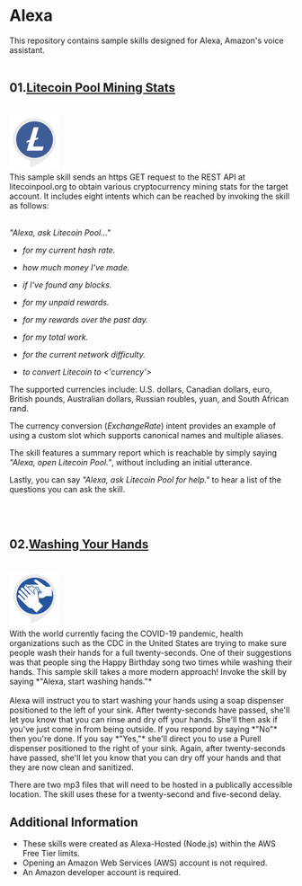 # Alexa
This repository contains sample skills designed for Alexa, Amazon's voice assistant.
<br />
<br />

## 01.[Litecoin Pool Mining Stats](https://github.com/torynfarr/alexa/tree/master/01.litecoin-pool-mining-stats)
<br />
<img src="https://github.com/torynfarr/alexa/blob/master/docs/images/litecoin-pool-mining-stats.png" height=100 width=87.5>
<br />
This sample skill sends an https GET request to the REST API at litecoinpool.org to obtain various cryptocurrency mining stats for the target account. It includes eight intents which can be reached by invoking the skill as follows:
<br />
<br />

*"Alexa, ask Litecoin Pool..."*

- *for my current hash rate.*

- *how much money I've made.* 

- *if  I've found any blocks.*

- *for my unpaid rewards.*

- *for my rewards over the past day.*

- *for my total work.*

- *for the current network difficulty.*

- *to convert Litecoin to <'currency'>*

The supported currencies include:  U.S. dollars, Canadian dollars, euro, British pounds, Australian dollars, Russian roubles, yuan, and South African rand.

The currency conversion (*ExchangeRate*) intent provides an example of using a custom slot which supports canonical names and multiple aliases.

The skill features a summary report which is reachable by simply saying *"Alexa, open Litecoin Pool."*, without including an initial utterance.

Lastly, you can say *"Alexa, ask Litecoin Pool for help."* to hear a list of the questions you can ask the skill.

<br />
<br />

## 02.[Washing Your Hands](https://github.com/torynfarr/alexa/tree/master/02.washing-your-hands)
<br />
<img src="https://github.com/torynfarr/alexa/blob/master/docs/images/washing-your-hands.png" height=100 width=87.5>
<br />
With the world currently facing the COVID-19 pandemic, health organizations such as the CDC in the United States are trying to make sure people wash their hands for a full twenty-seconds. One of their suggestions was that people sing the Happy Birthday song two times while washing their hands. This sample skill takes a more modern approach! Invoke the skill by saying *"Alexa, start washing hands."*
<br />
<br />
Alexa will instruct you to start washing your hands using a soap dispenser positioned to the left of your sink. After twenty-seconds have passed, she'll let you know that you can rinse and dry off your hands. She'll then ask if you've just come in from being outside. If you respond by saying *"No"* then you're done. If you say *"Yes,"* she'll direct you to use a Purell dispenser positioned to the right of your sink. Again, after twenty-seconds have passed, she'll let you know that you can dry off your hands and that they are now clean and sanitized.

There are two mp3 files that will need to be hosted in a publically accessible location. The skill uses these for a twenty-second and five-second delay.

## Additional Information

- These skills were created as Alexa-Hosted (Node.js) within the AWS Free Tier limits.
- Opening an Amazon Web Services (AWS) account is not required.
- An Amazon developer account is required.
